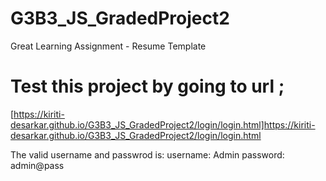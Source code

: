 # G3B3_JS_GradedProject2
Great Learning Assignment - Resume Template

# Test this project by going to url ;
[https://kiriti-desarkar.github.io/G3B3_JS_GradedProject2/login/login.html]https://kiriti-desarkar.github.io/G3B3_JS_GradedProject2/login/login.html

The valid username and passwrod is:
username: Admin
password: admin@pass
